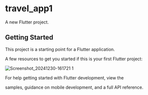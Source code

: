 # travel_app1

A new Flutter project.

## Getting Started

This project is a starting point for a Flutter application.

A few resources to get you started if this is your first Flutter project:


![Screenshot_20241230-161721 1](https://github.com/user-attachments/assets/309e92a3-529f-4ac1-97bf-e13d1e7fbfac)

For help getting started with Flutter development, view the

samples, guidance on mobile development, and a full API reference.
